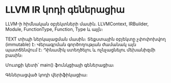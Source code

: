 # LLVM IR կոդի գեներացիա

LLVM-ի հիմնական օբյեկտների մասին. LLVMContext, IRBuilder, Module, FunctionType, Function, Type և այլն։

TEXT տիպի ներկայացման մասին։ Տեքստային օբյեկտը չփոփոխվող \(immutable\) է։ Վերագրման գործողության ժամանակ այն պատճենվում է։ Դինամիկ ստեղծելու և ոչնչացնելու մեխանիզմի բասին։

Մուտքի կետի՝ main\(\) ֆունկցիայի գեներացիա։

Գեներացված կոդի վերիֆիկացիա։

